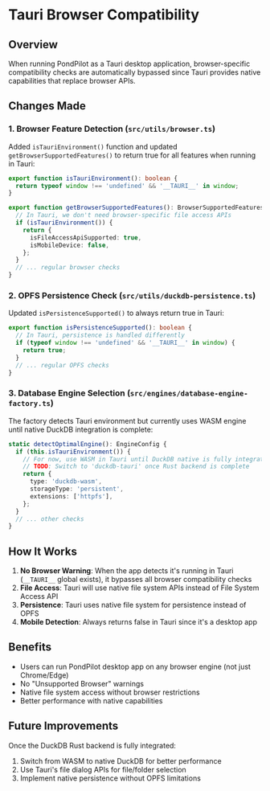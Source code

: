 # Tauri Browser Compatibility

## Overview

When running PondPilot as a Tauri desktop application, browser-specific compatibility checks are automatically bypassed since Tauri provides native capabilities that replace browser APIs.

## Changes Made

### 1. Browser Feature Detection (`src/utils/browser.ts`)

Added `isTauriEnvironment()` function and updated `getBrowserSupportedFeatures()` to return true for all features when running in Tauri:

```typescript
export function isTauriEnvironment(): boolean {
  return typeof window !== 'undefined' && '__TAURI__' in window;
}

export function getBrowserSupportedFeatures(): BrowserSupportedFeatures {
  // In Tauri, we don't need browser-specific file access APIs
  if (isTauriEnvironment()) {
    return {
      isFileAccessApiSupported: true,
      isMobileDevice: false,
    };
  }
  // ... regular browser checks
}
```

### 2. OPFS Persistence Check (`src/utils/duckdb-persistence.ts`)

Updated `isPersistenceSupported()` to always return true in Tauri:

```typescript
export function isPersistenceSupported(): boolean {
  // In Tauri, persistence is handled differently
  if (typeof window !== 'undefined' && '__TAURI__' in window) {
    return true;
  }
  // ... regular OPFS checks
}
```

### 3. Database Engine Selection (`src/engines/database-engine-factory.ts`)

The factory detects Tauri environment but currently uses WASM engine until native DuckDB integration is complete:

```typescript
static detectOptimalEngine(): EngineConfig {
  if (this.isTauriEnvironment()) {
    // For now, use WASM in Tauri until DuckDB native is fully integrated
    // TODO: Switch to 'duckdb-tauri' once Rust backend is complete
    return {
      type: 'duckdb-wasm',
      storageType: 'persistent',
      extensions: ['httpfs'],
    };
  }
  // ... other checks
}
```

## How It Works

1. **No Browser Warning**: When the app detects it's running in Tauri (`__TAURI__` global exists), it bypasses all browser compatibility checks
2. **File Access**: Tauri will use native file system APIs instead of File System Access API
3. **Persistence**: Tauri uses native file system for persistence instead of OPFS
4. **Mobile Detection**: Always returns false in Tauri since it's a desktop app

## Benefits

- Users can run PondPilot desktop app on any browser engine (not just Chrome/Edge)
- No "Unsupported Browser" warnings
- Native file system access without browser restrictions
- Better performance with native capabilities

## Future Improvements

Once the DuckDB Rust backend is fully integrated:
1. Switch from WASM to native DuckDB for better performance
2. Use Tauri's file dialog APIs for file/folder selection
3. Implement native persistence without OPFS limitations